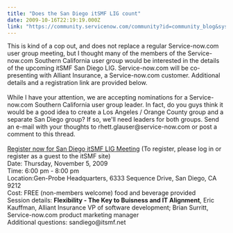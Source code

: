 ```yaml
---
title: "Does the San Diego itSMF LIG count"
date: 2009-10-16T22:19:19.000Z
link: "https://community.servicenow.com/community?id=community_blog&sys_id=eebdeaa9dbd0dbc01dcaf3231f961960"
---
```

<p>This is kind of a cop out, and does not replace a regular Service-now.com user group meeting, but I thought many of the members of the Service-now.com Southern California user group would be interested in the details of the upcoming itSMF San Diego LIG. Service-now.com will be co-presenting with Alliant Insurance, a Service-now.com customer. Additional details and a registration link are provided below.<br /><br />While I have your attention, we are accepting nominations for a Service-now.com Southern California user group leader. In fact, do you guys think it would be a good idea to create a Los Angeles / Orange County group and a separate San Diego group? If so, we'll need leaders for both groups. Send an e-mail with your thoughts to rhett.glauser@service-now.com or post a comment to this thread.<br /><br /><a title="w.itsmfusa.org/eventlist?filter0=SANDGO_LIG&filter1=now&filter2=YYYY-MM-DD+HH%3AMM%3ASS" href="http://www.itsmfusa.org/eventlist?filter0=SANDGO_LIG&amp;filter1=now&amp;filter2=YYYY-MM-DD+HH%3AMM%3ASS">Register now for San Diego itSMF LIG Meeting</a> (To register, please log in or register as a guest to the itSMF site)<br />Date: Thursday, November 5, 2009<br />Time: 6:00 pm - 8:00 pm<br />Location:Gen-Probe Headquarters, 6333 Sequence Drive, San Diego, CA 9212<br />Cost: FREE (non-members welcome) food and beverage provided<br />Session details: <b>Flexibility - The Key to Buisness and IT Alignment</b>, Eric Kauffman, Alliant Insurance VP of software development; Brian Surritt, Service-now.com product marketing manager<br />Additional questions: sandiego@itsmf.net</p>